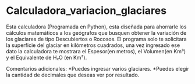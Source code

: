 # Calculadora_variacion_glaciares
Esta calculadora (Programada en Python), esta diseñada para ahorrarle los cálculos matemáticos a los geógrafos que busquen obtener la variación de los glaciares de tipo Descubiertos o Rocosos. El programa solo te solicitara la superficie del glaciar en kilómetros cuadrados, una vez ingresado ese dato la calculadora te mostrara el Espesor(en metros), el Volumen(en Km³) y el Equivalente de H₂O (en Km³). 

Comentarios adicionales:
*Puedes ingresar varios glaciares.
*Puedes elegir la cantidad de decimales que deseas ver por resultado.
